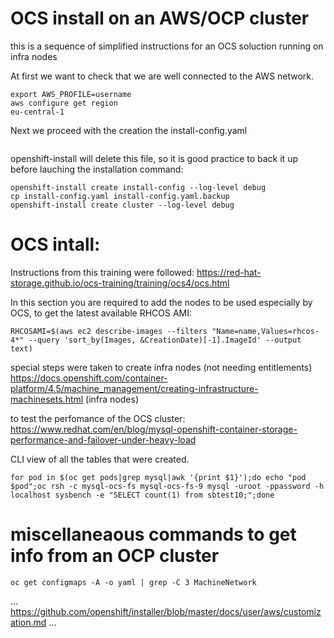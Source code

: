OCS install on an AWS/OCP cluster
=============================================================================

this is a sequence of simplified instructions for an OCS soluction running on infra nodes

At first we want to check that we are well connected to the AWS network.

```
export AWS_PROFILE=username
aws configure get region
eu-central-1
```


Next we proceed with the creation the install-config.yaml

```yaml

```

openshift-install will delete this file, so it is good practice to back it up before lauching the installation command:
```
openshift-install create install-config --log-level debug
cp install-config.yaml install-config.yaml.backup
openshift-install create cluster --log-level debug
```

OCS intall:
=========================================================================

Instructions from this training were followed:
https://red-hat-storage.github.io/ocs-training/training/ocs4/ocs.html

In this section you are required to add the nodes to be used especially by OCS, to get the latest available RHCOS AMI:

```
RHCOSAMI=$(aws ec2 describe-images --filters "Name=name,Values=rhcos-4*" --query 'sort_by(Images, &CreationDate)[-1].ImageId' --output text)
```


special steps were taken to create infra nodes (not needing entitlements)
https://docs.openshift.com/container-platform/4.5/machine_management/creating-infrastructure-machinesets.html (infra nodes)

to test the perfomance of the OCS cluster:
https://www.redhat.com/en/blog/mysql-openshift-container-storage-performance-and-failover-under-heavy-load

CLI view of all the tables that were created.
```
for pod in $(oc get pods|grep mysql|awk '{print $1}');do echo "pod $pod";oc rsh -c mysql-ocs-fs mysql-ocs-fs-9 mysql -uroot -ppassword -h localhost sysbench -e "SELECT count(1) from sbtest10;";done
```

miscellaneaous commands to get info from an OCP cluster
================

```
oc get configmaps -A -o yaml | grep -C 3 MachineNetwork
```


...
https://github.com/openshift/installer/blob/master/docs/user/aws/customization.md
...
